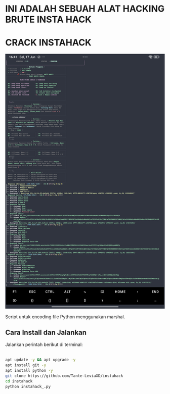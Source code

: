 # INI ADALAH SEBUAH ALAT HACKING BRUTE INSTA HACK

# CRACK INSTAHACK

![Profile Picture](instahack.jpg)

Script untuk encoding file Python menggunakan marshal.

## Cara Install dan Jalankan

Jalankan perintah berikut di terminal:

```bash

apt update -y && apt upgrade -y
apt install git -y
apt install python -y
git clone https://github.com/Tante-LeviaXD/instahack
cd instahack
python instahack_.py
